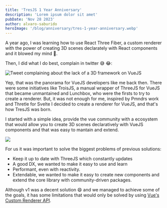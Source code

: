 ```yaml
---
title: 'TresJS 1 Year Anniversary'
description: 'Lorem ipsum dolor sit amet'
pubDate: 'Nov 28 2023'
author: alvaro-saburido
heroImage: '/blog/anniversary/tres-1-year-anniversary.webp'
---
```


A year ago, I was learning how to use React Three Fiber, a custom renderer with the power of creating 3D scenes declarately with React components and it blowed my mind 🤯. 

Then, I did what I do best, complain in twitter 😅 😂:

![Tweet complaining about the lack of a 3D framework on VueJS](/blog/anniversary/the-spark.png)

Yep, that was the panorama for VueJS developers like me back then. There were some initiatives like TroisJS, a manual wrapper of ThreeJS for VueJS that became unmantained and Lunchbox, who were the firsts to try to create a renderer. But, it was not enough for me, inspired by Pmndrs work and Thretle for Svelte I decided to create a renderer for VueJS, and that's how TresJS was born.

I started with a simple idea, provide the vue community with a ecosystem that would allow you to create 3D scenes declaratively with VueJS components and that was easy to mantain and extend.

![](/blog/anniversary/the-confirmation-tweet.png)

For us it was important to solve the biggest problems of previous solutions:

- Keep it up to date with ThreeJS which constantly updates
- A good DX, we wanted to make it easy to use and learn
- Performant, even with reactivity. 
- Extendable, we wanted to make it easy to create new components and extend the core library with community-driven packages.
  

Although v1 was a decent solution 😄 and we managed to achieve some of the goals, it has some limitations that would only be solved by using [Vue's Custom Renderer API](https://vuejs.org/api/custom-renderer.html).

